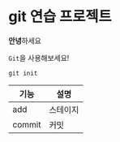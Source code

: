 # git 연습 프로젝트

**안녕**하세요

`Git`을 사용해보세요!

```
git init
```
|기능|설명|
|---|---|
|add|스테이지|
|commit|커밋|

